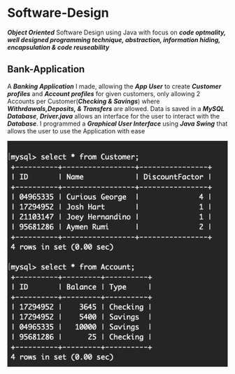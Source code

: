 # Software-Design

**_Object Oriented_** Software Design using Java with focus on **_code optmality, well designed programming technique, abstraction, information hiding, encapsulation & code reuseability_**



## Bank-Application

A **_Banking Application_** I made, allowing the **_App User_** to create **_Customer profiles_** and **_Account profiles_** for given customers, only allowing 2 Accounts per Customer(**_Checking & Savings_**) where **_Withrdawals,Deposits, & Transfers_** are allowed. Data is saved in a **_MySQL Database_**, **_Driver.java_** allows an interface for the user to interact with the **_Database_**. I programmed a **_Graphical User Interface_** using **_Java Swing_** that allows the user to use the Application with ease


![Image description](/SQL.png)

